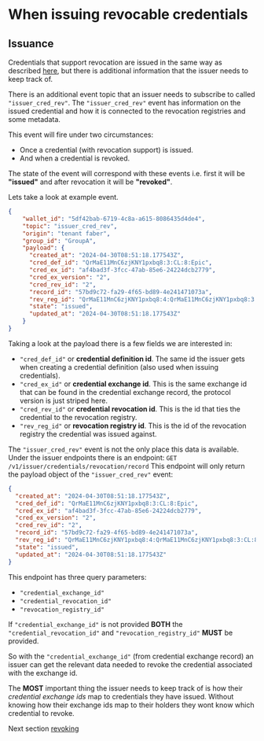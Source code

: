 # When issuing revocable credentials

## Issuance

Credentials that support revocation are issued in the same way as described [here](../5.%20Issue%20Credential.md), but there is additional information that the issuer needs to keep track of.

There is an additional event topic that an issuer needs to subscribe to called ```"issuer_cred_rev"```. The ```"issuer_cred_rev"``` event has information on the issued credential and how it is connected to the revocation registries and some metadata.

This event will fire under two circumstances:

- Once a credential (with revocation support) is issued.
- And when a credential is revoked.

The state of the event will correspond with these events i.e. first it will be **"issued"** and after revocation it will be **"revoked"**.

Lets take a look at example event.

```json
{
    "wallet_id": "5df42bab-6719-4c8a-a615-8086435d4de4",
    "topic": "issuer_cred_rev",
    "origin": "tenant faber",
    "group_id": "GroupA",
    "payload": {
      "created_at": "2024-04-30T08:51:18.177543Z",
      "cred_def_id": "QrMaE11MnC6zjKNY1pxbq8:3:CL:8:Epic",
      "cred_ex_id": "af4bad3f-3fcc-47ab-85e6-24224dcb2779",
      "cred_ex_version": "2",
      "cred_rev_id": "2",
      "record_id": "57bd9c72-fa29-4f65-bd89-4e241471073a",
      "rev_reg_id": "QrMaE11MnC6zjKNY1pxbq8:4:QrMaE11MnC6zjKNY1pxbq8:3:CL:8:Epic:CL_ACCUM:53462552-d716-4b0b-8b5c-914a3574d2c4",
      "state": "issued",
      "updated_at": "2024-04-30T08:51:18.177543Z"
    }
}
```

Taking  a look at the payload there is a few fields we are interested in:

- ```"cred_def_id"``` or **credential definition id**. The same id the issuer gets when creating a credential definition (also used when issuing credentials).
- ```"cred_ex_id"``` or **credential exchange id**. This is the same exchange id that can be found in the credential exchange record, the protocol version is just striped here.
- ```"cred_rev_id"``` or **credential revocation id**. This is the id that ties the credential to the revocation registry.
- ```"rev_reg_id"``` or **revocation registry id**. This is the id of the revocation registry the credential was issued against.

The ```"issuer_cred_rev"``` event is not the only place this data is available. Under the issuer endpoints there is an endpoint: ```GET /v1/issuer/credentials/revocation/record```
This endpoint will only return the payload object of the ```"issuer_cred_rev"``` event:

```json
{
  "created_at": "2024-04-30T08:51:18.177543Z",
  "cred_def_id": "QrMaE11MnC6zjKNY1pxbq8:3:CL:8:Epic",
  "cred_ex_id": "af4bad3f-3fcc-47ab-85e6-24224dcb2779",
  "cred_ex_version": "2",
  "cred_rev_id": "2",
  "record_id": "57bd9c72-fa29-4f65-bd89-4e241471073a",
  "rev_reg_id": "QrMaE11MnC6zjKNY1pxbq8:4:QrMaE11MnC6zjKNY1pxbq8:3:CL:8:Epic:CL_ACCUM:53462552-d716-4b0b-8b5c-914a3574d2c4",
  "state": "issued",
  "updated_at": "2024-04-30T08:51:18.177543Z"
}
```

This endpoint has three query parameters:

- ```"credential_exchange_id"```
- ```"credential_revocation_id"```
- ```"revocation_registry_id"```

If ```"credential_exchange_id"``` is not provided **BOTH** the ```"credential_revocation_id"``` and ```"revocation_registry_id"``` **MUST** be provided.

So with the ```"credential_exchange_id"``` (from credential exchange record) an issuer can get the relevant data needed to revoke the credential associated with the exchange id.

The **MOST** important thing the issuer needs to keep track of is how their *credential exchange ids*  map to credentials they have issued. Without knowing how their exchange ids map to their holders they wont know which credential to revoke.

Next section [revoking](./3.%20Revoke%20Credential.md)
